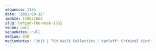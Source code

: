 ```yaml
---
sequence: 1156
date: '2021-09-12'
imdbId: tt0022663
slug: behind-the-mask-1932
venue: null
venueNotes: null
medium: DVD
mediumNotes: '2013 | TCM Vault Collection | Karloff: Criminal Kind'
---
```


